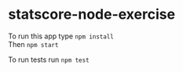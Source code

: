 # statscore-node-exercise


To run this app type ```npm install```\
Then ```npm start```

To run tests run ```npm test```
